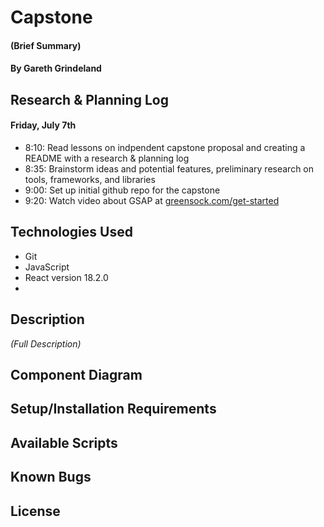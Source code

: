 # Capstone

#### (Brief Summary)

#### By Gareth Grindeland

## Research & Planning Log
#### Friday, July 7th
* 8:10: Read lessons on indpendent capstone proposal and creating a README with a research & planning log
* 8:35: Brainstorm ideas and potential features, preliminary research on tools, frameworks, and libraries
* 9:00: Set up initial github repo for the capstone
* 9:20: Watch video about GSAP at [greensock.com/get-started](https://greensock.com/get-started/)

## Technologies Used

* Git
* JavaScript
* React version 18.2.0
* 

## Description

_(Full Description)_

## Component Diagram

<!-- ![diagram](src/img/component-diagram.jpg) -->

## Setup/Installation Requirements



## Available Scripts



## Known Bugs



## License
